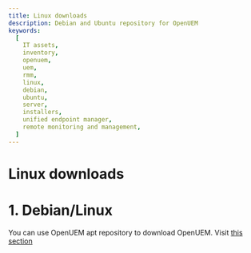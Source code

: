 ```yaml
---
title: Linux downloads
description: Debian and Ubuntu repository for OpenUEM
keywords:
  [
    IT assets,
    inventory,
    openuem,
    uem,
    rmm,
    linux,
    debian,
    ubuntu,
    server,
    installers,
    unified endpoint manager,
    remote monitoring and management,
  ]
---
```


# Linux downloads

# 1. Debian/Linux

You can use OpenUEM apt repository to download OpenUEM. Visit [this section](/docs/Installation/Server/linux#1-adding-the-repository)
